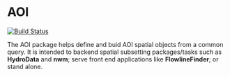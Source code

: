 # AOI

[![Build Status](https://travis-ci.org/mikejohnson51/AOI.svg?branch=master)](https://travis-ci.org/mikejohnson51/AOI)

The AOI package helps define and buid AOI spatial objects from a common query. It is intended to backend spatial subsetting packages/tasks such as **HydroData** and **nwm**; serve front end applications like **FlowlineFinder**; or stand alone.

